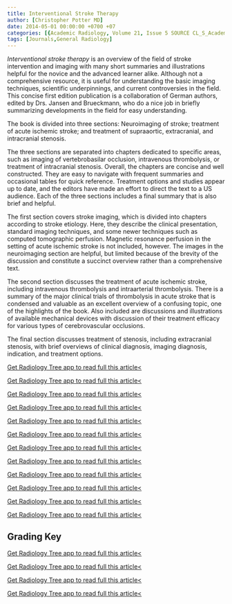 ```yaml
---
title: Interventional Stroke Therapy
author: [Christopher Potter MD]
date: 2014-05-01 00:00:00 +0700 +07
categories: [{Academic Radiology, Volume 21, Issue 5 SOURCE CL_S_AcademicRadiologyVolume21Issue5 1}]
tags: [Journals,General Radiology]
---
```

_Interventional stroke therapy_ is an overview of the field of stroke intervention and imaging with many short summaries and illustrations helpful for the novice and the advanced learner alike. Although not a comprehensive resource, it is useful for understanding the basic imaging techniques, scientific underpinnings, and current controversies in the field. This concise first edition publication is a collaboration of German authors, edited by Drs. Jansen and Brueckmann, who do a nice job in briefly summarizing developments in the field for easy understanding.

The book is divided into three sections: Neuroimaging of stroke; treatment of acute ischemic stroke; and treatment of supraaortic, extracranial, and intracranial stenosis.

The three sections are separated into chapters dedicated to specific areas, such as imaging of vertebrobasilar occlusion, intravenous thrombolysis, or treatment of intracranial stenosis. Overall, the chapters are concise and well constructed. They are easy to navigate with frequent summaries and occasional tables for quick reference. Treatment options and studies appear up to date, and the editors have made an effort to direct the text to a US audience. Each of the three sections includes a final summary that is also brief and helpful.

The first section covers stroke imaging, which is divided into chapters according to stroke etiology. Here, they describe the clinical presentation, standard imaging techniques, and some newer techniques such as computed tomographic perfusion. Magnetic resonance perfusion in the setting of acute ischemic stroke is not included, however. The images in the neuroimaging section are helpful, but limited because of the brevity of the discussion and constitute a succinct overview rather than a comprehensive text.

The second section discusses the treatment of acute ischemic stroke, including intravenous thrombolysis and intraarterial thrombolysis. There is a summary of the major clinical trials of thrombolysis in acute stroke that is condensed and valuable as an excellent overview of a confusing topic, one of the highlights of the book. Also included are discussions and illustrations of available mechanical devices with discussion of their treatment efficacy for various types of cerebrovascular occlusions.

The final section discusses treatment of stenosis, including extracranial stenosis, with brief overviews of clinical diagnosis, imaging diagnosis, indication, and treatment options.

[Get Radiology Tree app to read full this article<](https://clinicalpub.com/app)

[Get Radiology Tree app to read full this article<](https://clinicalpub.com/app)

[Get Radiology Tree app to read full this article<](https://clinicalpub.com/app)

[Get Radiology Tree app to read full this article<](https://clinicalpub.com/app)

[Get Radiology Tree app to read full this article<](https://clinicalpub.com/app)

[Get Radiology Tree app to read full this article<](https://clinicalpub.com/app)

[Get Radiology Tree app to read full this article<](https://clinicalpub.com/app)

[Get Radiology Tree app to read full this article<](https://clinicalpub.com/app)

[Get Radiology Tree app to read full this article<](https://clinicalpub.com/app)

[Get Radiology Tree app to read full this article<](https://clinicalpub.com/app)

[Get Radiology Tree app to read full this article<](https://clinicalpub.com/app)

[Get Radiology Tree app to read full this article<](https://clinicalpub.com/app)

## Grading Key

[Get Radiology Tree app to read full this article<](https://clinicalpub.com/app)

[Get Radiology Tree app to read full this article<](https://clinicalpub.com/app)

[Get Radiology Tree app to read full this article<](https://clinicalpub.com/app)

[Get Radiology Tree app to read full this article<](https://clinicalpub.com/app)